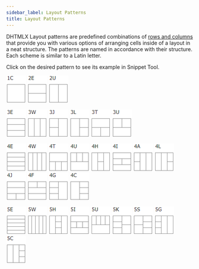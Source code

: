 ```yaml
---
sidebar_label: Layout Patterns
title: Layout Patterns
---          
```


DHTMLX Layout patterns are predefined combinations of [rows and columns](layout/layout_structure.md) that provide you with various options of arranging cells inside of a layout in a neat structure. The patterns are named in accordance with their structure. Each scheme is similar to a Latin letter.

Click on the desired pattern to see its example in Snippet Tool.

[![](../assets/layout/1c.png)](https://snippet.dhtmlx.com/7p6m9j8a) 
[![](../assets/layout/2e.png)](https://snippet.dhtmlx.com/059r3ckk) 
[![](../assets/layout/2u.png)](https://snippet.dhtmlx.com/emyepzjw)

[![](../assets/layout/3e.png)](https://snippet.dhtmlx.com/he0we8zq)
[![](../assets/layout/3w.png)](https://snippet.dhtmlx.com/g4orn8hj) 
[![](../assets/layout/3j.png)](https://snippet.dhtmlx.com/zfzzwc91) 
[![](../assets/layout/3l.png)](https://snippet.dhtmlx.com/d50lu8b6) 
[![](../assets/layout/3t.png)](https://snippet.dhtmlx.com/1kauuuy5) 
[![](../assets/layout/3u.png)](https://snippet.dhtmlx.com/6uhpzjli) 

[![](../assets/layout/4e.png)](https://snippet.dhtmlx.com/zk0akfbm)
[![](../assets/layout/4w.png)](https://snippet.dhtmlx.com/v9v2en5u)
[![](../assets/layout/4t.png)](https://snippet.dhtmlx.com/n1bkjhcp)
[![](../assets/layout/4u.png)](https://snippet.dhtmlx.com/03gqdtax)
[![](../assets/layout/4h.png)](https://snippet.dhtmlx.com/var0e7e7)
[![](../assets/layout/4i.png)](https://snippet.dhtmlx.com/9jwxckhl)
[![](../assets/layout/4a.png)](https://snippet.dhtmlx.com/vuv3oixo)
[![](../assets/layout/4l.png)](https://snippet.dhtmlx.com/krnhlway)
[![](../assets/layout/4j.png)](https://snippet.dhtmlx.com/od16wp2a)
[![](../assets/layout/4f.png)](https://snippet.dhtmlx.com/ulxbdz55)
[![](../assets/layout/4g.png)](https://snippet.dhtmlx.com/f9r5wh2s)
[![](../assets/layout/4c.png)](https://snippet.dhtmlx.com/qbler13n)

[![](../assets/layout/5e.png)](https://snippet.dhtmlx.com/zyh88nct)
[![](../assets/layout/5w.png)](https://snippet.dhtmlx.com/awdcn7ji)
[![](../assets/layout/5h.png)](https://snippet.dhtmlx.com/bxswi3e5)
[![](../assets/layout/5i.png)](https://snippet.dhtmlx.com/jbd17ybe)
[![](../assets/layout/5u.png)](https://snippet.dhtmlx.com/ltv6r41f)
[![](../assets/layout/5k.png)](https://snippet.dhtmlx.com/970wmn5f)
[![](../assets/layout/5s.png)](https://snippet.dhtmlx.com/3qxj521v)
[![](../assets/layout/5g.png)](https://snippet.dhtmlx.com/a6vogytq)
[![](../assets/layout/5c.png)](https://snippet.dhtmlx.com/4dxpxu88)



<!-- ![](../assets/layout/1c.png)



<a href="https://snippet.dhtmlx.com/mzlodj28" target="_blank"><img src="../assets/layout/1c.png" style="margin: 0px 20px 0px 0px;" alt="layout_1c"/></a> 
<a href="https://snippet.dhtmlx.com/1oqx20ve" target="_blank"><img src="layout/2e.png" alt="layout_2e"/></a>
<a href="https://snippet.dhtmlx.com/yr9mapji" target="_blank"><img src="layout/2u.png" style="margin: 0px 20px 0px 0px;" alt="layout_2u"/></a>
<a href="https://snippet.dhtmlx.com/v0w2p60c" target="_blank"><img src="layout/3e.png" alt="layout_3e"/></a>
<a href="https://snippet.dhtmlx.com/ag01de2d" target="_blank"><img src="layout/3w.png" alt="layout_3w"/></a>
<a href="https://snippet.dhtmlx.com/p0fllgaa" target="_blank"><img src="layout/3j.png" alt="layout_3j"/></a> 
<a href="https://snippet.dhtmlx.com/bozlxz69" target="_blank"><img src="layout/3l.png" alt="layout_3l"/></a> 
<a href="https://snippet.dhtmlx.com/jnq5cnc7" target="_blank"><img src="layout/3t.png" alt="layout_3t"/></a> 
<a href="https://snippet.dhtmlx.com/678w7hgb" target="_blank"><img src="layout/3u.png" alt="layout_3u"/></a>

<a href="https://snippet.dhtmlx.com/5ekykk2n" target="_blank"><img src="layout/4h.png" alt="layout_4h"/></a>
<a href="https://snippet.dhtmlx.com/1c9yzjeu" target="_blank"><img src="layout/4i.png" alt="layout_4i"/></a>
<a href="https://snippet.dhtmlx.com/4v52yj8w" target="_blank"><img src="layout/4t.png" alt="layout_4t"/></a>
<a href="https://snippet.dhtmlx.com/2s9pdfhv" target="_blank"><img src="layout/4u.png" alt="layout_4u"/></a>
<a href="https://snippet.dhtmlx.com/m6nlb0bf" target="_blank"><img src="layout/4e.png" alt="layout_4e"/></a>
<a href="https://snippet.dhtmlx.com/uwb6hql7" target="_blank"><img src="layout/4w.png" alt="layout_4w"/></a>
<a href="https://snippet.dhtmlx.com/gjr6j6ud" target="_blank"><img src="layout/4a.png" alt="layout_4a"/></a>
<a href="https://snippet.dhtmlx.com/1nqgjnqy" target="_blank"><img src="layout/4l.png" alt="layout_4l"/></a>
<a href="https://snippet.dhtmlx.com/8km3g1k2" target="_blank"><img src="layout/4j.png" alt="layout_4j"/></a>
<a href="https://snippet.dhtmlx.com/l4q0cth9" target="_blank"><img src="layout/4f.png" alt="layout_4f"/></a>
<a href="https://snippet.dhtmlx.com/mwrfozsu" target="_blank"><img src="layout/4g.png" alt="layout_4g"/></a>
<a href="https://snippet.dhtmlx.com/ww1qk9u7" target="_blank"><img src="layout/4c.png" alt="layout_4c"/></a>

<a href="https://snippet.dhtmlx.com/xr6jv9kk" target="_blank"><img src="layout/5h.png" alt="layout_5h"/></a>
<a href="https://snippet.dhtmlx.com/873bxvak" target="_blank"><img src="layout/5i.png" alt="layout_5i"/></a>
<a href="https://snippet.dhtmlx.com/khbg58k4" target="_blank"><img src="layout/5u.png" alt="layout_5u"/></a>
<a href="https://snippet.dhtmlx.com/wnn4xfu4" target="_blank"><img src="layout/5e.png" alt="layout_5e"/></a>
<a href="https://snippet.dhtmlx.com/jo5z28kr" target="_blank"><img src="layout/5w.png" alt="layout_5w"/></a>
<a href="https://snippet.dhtmlx.com/v81rvnep" target="_blank"><img src="layout/5k.png" alt="layout_5k"/></a>
<a href="https://snippet.dhtmlx.com/udo1jwmw" target="_blank"><img src="layout/5s.png" alt="layout_5s"/></a>
<a href="https://snippet.dhtmlx.com/v8zw7jzr" target="_blank"><img src="layout/5g.png" alt="layout_5g"/></a>
<a href="https://snippet.dhtmlx.com/rkpj3k4h" target="_blank"><img src="layout/5c.png" alt="layout_5c"/></a>

<a href="https://snippet.dhtmlx.com/h5tyr7rg" target="_blank"><img src="layout/6h.png" alt="layout_6h"/></a>
<a href="https://snippet.dhtmlx.com/rm91yjr2" target="_blank"><img src="layout/6i.png" alt="layout_6i"/></a>
<a href="https://snippet.dhtmlx.com/oa22ekke" target="_blank"><img src="layout/6a.png" alt="layout_6a"/></a>
<a href="https://snippet.dhtmlx.com/kg0y8kd9" target="_blank"><img src="layout/6c.png" alt="layout_6c"/></a>
<a href="https://snippet.dhtmlx.com/8tv6z5vj" target="_blank"><img src="layout/6j.png" alt="layout_6j"/></a>
<a href="https://snippet.dhtmlx.com/j83yu9ry" target="_blank"><img src="layout/6e.png" alt="layout_6e"/></a>
<a href="https://snippet.dhtmlx.com/4yblvm3a" target="_blank"><img src="layout/6w.png" style="margin: 0px 20px 0px 0px;" alt="layout_6w"/></a>
<a href="https://snippet.dhtmlx.com/tgw8jcn1" target="_blank"><img src="layout/7h.png" alt="layout_7h"/></a>
<a href="https://snippet.dhtmlx.com/4zxdx6hy" target="_blank"><img src="layout/7i.png" alt="layout_7i"/></a>
-->
 